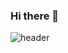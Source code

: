 ### Hi there 👋
![header](https://capsule-render.vercel.app/api?type=slice&color=2AA9E0&height=300&section=header&text=Teals%20render&fontSize=90)
